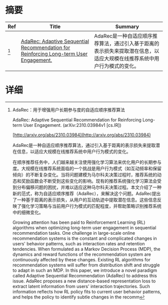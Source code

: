 # 摘要

| Ref | Title | Summary |
| --- | --- | --- |
| [^1] | [AdaRec: Adaptive Sequential Recommendation for Reinforcing Long-term User Engagement.](http://arxiv.org/abs/2310.03984) | AdaRec是一种自适应顺序推荐算法，通过引入基于距离的表示损失来提取潜在信息，以适应大规模在线推荐系统中用户行为模式的变化。 |

# 详细

[^1]: AdaRec：用于增强用户长期参与度的自适应顺序推荐算法

    AdaRec: Adaptive Sequential Recommendation for Reinforcing Long-term User Engagement. (arXiv:2310.03984v1 [cs.IR])

    [http://arxiv.org/abs/2310.03984](http://arxiv.org/abs/2310.03984)

    AdaRec是一种自适应顺序推荐算法，通过引入基于距离的表示损失来提取潜在信息，以适应大规模在线推荐系统中用户行为模式的变化。

    

    在顺序推荐任务中，人们越来越关注使用强化学习算法来优化用户的长期参与度。大规模在线推荐系统面临的一个挑战是用户行为模式（如互动频率和保留倾向）的不断复杂变化。当将问题建模为马尔科夫决策过程时，推荐系统的动态和奖励函数会不断受到这些变化的影响。现有的推荐系统强化学习算法会受到分布偏移问题的困扰，并难以适应这种马尔科夫决策过程。本文介绍了一种新的范式，称为自适应顺序推荐（AdaRec），来解决这个问题。AdaRec提出了一种基于距离的表示损失，从用户的互动轨迹中提取潜在信息。这些信息反映了强化学习策略与当前用户行为模式的匹配程度，并帮助策略识别推荐系统中的细微变化。

    Growing attention has been paid to Reinforcement Learning (RL) algorithms when optimizing long-term user engagement in sequential recommendation tasks. One challenge in large-scale online recommendation systems is the constant and complicated changes in users' behavior patterns, such as interaction rates and retention tendencies. When formulated as a Markov Decision Process (MDP), the dynamics and reward functions of the recommendation system are continuously affected by these changes. Existing RL algorithms for recommendation systems will suffer from distribution shift and struggle to adapt in such an MDP. In this paper, we introduce a novel paradigm called Adaptive Sequential Recommendation (AdaRec) to address this issue. AdaRec proposes a new distance-based representation loss to extract latent information from users' interaction trajectories. Such information reflects how RL policy fits to current user behavior patterns, and helps the policy to identify subtle changes in the recomm
    

